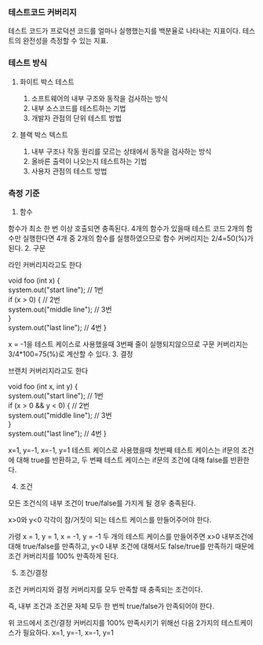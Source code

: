 ### 테스트코드 커버리지

테스트 코드가 프로덕션 코드를 얼마나 실행했는지를 백분율로 나타내는 지표이다.
테스트의 완전성을 측정할 수 있는 지표.

### 테스트 방식
1. 화이트 박스 테스트
   1) 소프트웨어의 내부 구조와 동작을 검사하는 방식
   2) 내부 소스코드를 테스트하는 기법
   3) 개발자 관점의 단위 테스트 방법

2. 블랙 박스 텍스트
    1) 내부 구조나 작동 원리를 모르는 상태에서 동작을 검사하는 방식
   2) 올바른 출력이 나오는지 테스트하는 기법
   3) 사용자 관점의 테스트 방법

### 측정 기준

1. 함수

함수가 최소 한 번 이상 호출되면 충족된다.
4개의 함수가 있을때 테스트 코드 2개의 함수만 실행한다면 4개 중 2개의 함수를 실행하였으므로 함수 커버리지는 2/4=50(%)가 된다.
2. 구문

라인 커버리지라고도 한다

void foo (int x) { \
system.out("start line"); // 1번 \
if (x > 0) { // 2번 \
system.out("middle line"); // 3번\
} \
system.out("last line"); // 4번
}

x = -1을 테스트 케이스로 사용했을때 3번째 줄이 실행되지않으므로  구문 커버리지는 3/4*100=75(%)로 계산할 수 있다.
3. 결정

브랜치 커버리지라고도 한다

void foo (int x, int y) { \
system.out("start line"); // 1번 \
if (x > 0 && y < 0) { // 2번 \
system.out("middle line"); // 3번 \
}  
system.out("last line"); // 4번
}

x=1, y=-1, x=-1, y=1 테스트 케이스로 사용했을때 첫번째 테스트 케이스는 if문의 조건에 대해 true를 반환하고, 두 번째 테스트 케이스는 if문의 조건에 대해 false를 반환한다.

4. 조건

모든 조건식의 내부 조건이 true/false를 가지게 될 경우 충족된다.

x>0와 y<0 각각이 참/거짓이 되는 테스트 케이스를 만들어주어야 한다.

가령 x = 1, y = 1, x = -1, y = -1 두 개의 테스트 케이스를 만들어주면 x>0 내부조건에 대해 true/false를 만족하고, y<0 내부 조건에 대해서도 false/true를 만족하기 때문에 조건 커버리지를 100% 만족하게 된다.

5. 조건/결정

조건 커버리지와 결정 커버리지를 모두 만족할 때 충족되는 조건이다.

즉, 내부 조건과 조건문 자체 모두 한 번씩 true/false가 만족되어야 한다.

위 코드에서 조건/결정 커버리지를 100% 만족시키기 위해선 다음 2가지의 테스트케이스가 필요하다. x=1, y=-1, x=-1, y=1